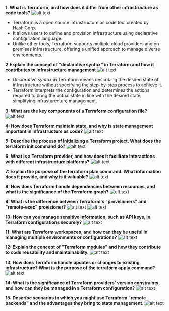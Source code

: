 **1. What is Terraform, and how does it differ from other infrastructure as code tools?**
![alt text](image.png)
- Terraform is a open source infrastructure as code tool created by HashiCorp.
- It allows users to define and provision infrastructure using declarative configuration language.
- Unlike other tools, Terraform supports multiple cloud providers and on-premises infrastructure, offering a unified approach to manage diverse environments.

**2.Explain the concept of "declarative syntax" in Terraform and how it contributes to infrastructure management**
![alt text](image-1.png)
- *Declarative syntax* in Terraform means describing the desired state of infrastructure without specifying the step-by-step process to achieve it.
- Terraform interprets the configuration and determines the actions required to bring the actual state in line with the desired state, simplifying infrasturecture management.

**3: What are the key components of a Terraform configuration file?**
![alt text](image-2.png)

**4: How does Terraform maintain state, and why is state management important in infrastructure as code?**
![alt text](image-3.png)

**5: Describe the process of initializing a Terraform project. What does the terraform init command do?**
![alt text](image-4.png)

**6: What is a Terraform provider, and how does it facilitate interactions with different infrastructure platforms?**
![alt text](image-5.png)

**7: Explain the purpose of the terraform plan command. What information does it provide, and why is it valuable?**
![alt text](image-6.png)

**8: How does Terraform handle dependencies between resources, and what is the significance of the Terraform graph?**
![alt text](image-7.png)

**9: What is the difference between Terraform's "provisioners" and "remote-exec" provisioner?**
![alt text](image-8.png)
![alt text](image-9.png)

**10: How can you manage sensitive information, such as API keys, in Terraform configurations securely?**
![alt text](image-10.png)

**11: What are Terraform workspaces, and how can they be useful in managing multiple environments or configurations?**
![alt text](image-11.png)

**12: Explain the concept of "Terraform modules" and how they contribute to code reusability and maintainability.**
![alt text](image-13.png)

**13: How does Terraform handle updates or changes to existing infrastructure? What is the purpose of the terraform apply command?**
![alt text](image-14.png)

**14: What is the significance of Terraform providers' version constraints, and how can they be managed in a Terraform configuration?**
![alt text](image-15.png)

**15: Describe scenarios in which you might use Terraform "remote backends" and the advantages they bring to state management.**
![alt text](image-16.png)